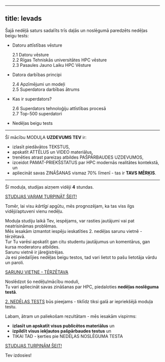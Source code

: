 
---
title: Ievads
---

Šajā nedēļā saturs sadalīts trīs daļās un noslēgumā paredzēts nedēļas beigu tests:

- Datoru attīstības vēsture
   
    2.1 Datoru vēsture  
    2.2 Rīgas Tehniskās universitātes HPC vēsture  
    2.3 Pasaules Jauno Laiku HPC Vēsture
  
- Datora darbības principi

    2.4 Apzīmējumi un modeļi  
    2.5 Superdatora darbības ātrums 

- Kas ir superdators?

    2.6 Superdators tehnoloģiju attīstības procesā  
    2.7 Top-500 superdatori  

- Nedēļas beigu tests
  
---
Šī mācību MODUĻA **UZDEVUMS TEV** ir:
- izlasīt piedāvātos TEKSTUS,
- apskatīt ATTĒLUS un VIDEO materiālus,
- trenēties atrast pareizas atbildes PAŠPĀRBAUDES UZDEVUMOS,
- izceidot PAMAT-PRIEKŠSTATUS par HPC modernās realitātes kontekstā, un
- apliecināt savas ZINĀŠANAS vismaz 70% līmenī - tas ir **TAVS MĒRĶIS**.

---

Šī moduļa, studijas aizņem vidēji **4** stundas.

[STUDIJAS VARAM TURPINĀT ŠEIT!](https://hpc-pamati-saturs.learning.lv/preview/2-modulis/1_1)

Tomēr, lai visu *kārtīgi* apgūtu, mēs prognozējam, ka tas viss ilgs vidēji/aptuveni vienu nedēļu.

Moduļa studiju laikā Tev, iespējams, var rasties jautājumi vai pat neatrisināmas problēmas.  
Mēs iesakām izmantot iespēju ieskatīties 2. nedēļas sarunu vietnē - tērzētavā.  
Tur Tu varēsi apskatīt gan citu studentu jautājumus un komentārus, gan kursa moderatoru atbildes.  
Sarunu vietnē ir jāreģistrējas.  
Ja esi piedalījies nedēļas beigu testos, tad vari lietot to pašu lietotāja vārdu un paroli.

[SARUNU VIETNE - TĒRZĒTAVA](https://2-ned-sarunas.netlify.app/)


Noslēdzot šo nedēļu/mācību moduli,  
Tu vari apliecināt savas zināšanas par HPC, piedaloties **nedēļas noslēguma testā**.  

[2. NEDĒĻAS TESTS](https://hpc-pamati.learning.lv/exam) būs pieejams - 
tiklīdz tiksi galā ar iepriekšējā moduļa testu.

Labam, ātram un paliekošam rezultātam - mēs iesakām vispirms:
-  **izlasīt un apskatīt visus publicētos materiālus** un 
- **izpildīt visus iekļautos pašpārbaudes testus** un 
- TIKAI TAD - ķerties pie NEDĒĻAS NOSLĒGUMA TESTA

[STUDIJAS TURPINĀM ŠEIT!](https://hpc-pamati-saturs.learning.lv/preview/2-modulis/1_1)

Tev izdosies!
